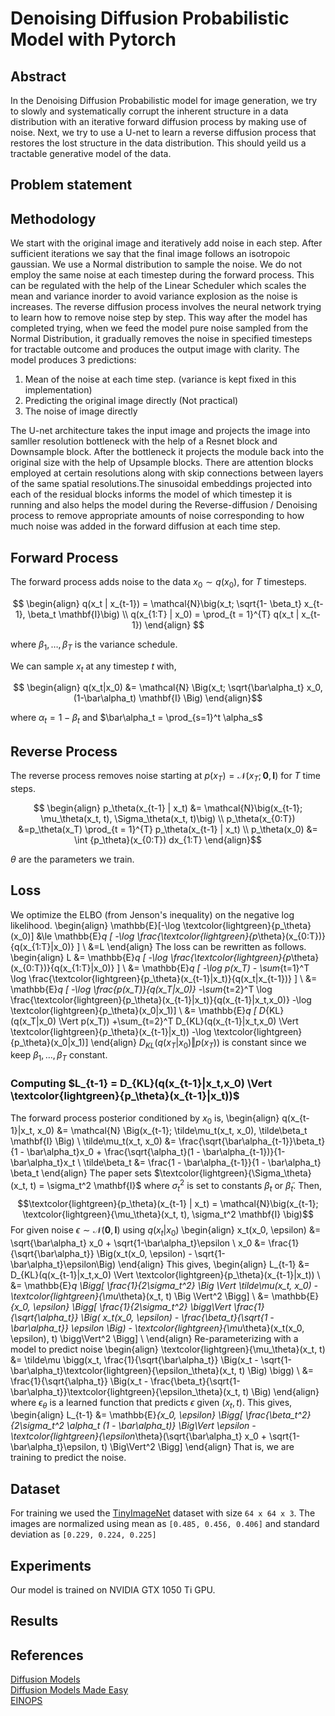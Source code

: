 # Denoising Diffusion Probabilistic Model with Pytorch

<!---
## Installation

```bash
$ git clone https://github.com/Samartha27/mini_ddmp.git
$ cd mini_ddmp
$ conda env create -f environment.yml
$ conda activate env
```
--->


## Abstract

In the Denoising Diffusion Probabilistic model for image generation, we try to slowly and systematically corrupt the inherent structure in a data distribution with an iterative forward diffusion process by making use of noise. Next, we try to use a U-net to learn a reverse diffusion process that restores the lost structure in the data distribution. This should yeild us a tractable generative model of the data.


## Problem statement




## Methodology

We start with the original image and iteratively add noise in each step. After sufficient iterations we say that the final image follows an isotropoic gaussian.  We use a Normal distribution to sample the noise. We do not employ the same noise at each timestep during the forward process. This can be regulated with the help of the Linear Scheduler which scales the mean and variance inorder to avoid variance explosion as the noise is increases.  The reverse diffusion process involves the neural network trying to learn how to remove noise step by step.  This way after the model has completed trying, when we feed the model pure noise sampled from the Normal Distribution, it gradually removes the noise in specified timesteps for tractable outcome and produces the output image with clarity. 
The model produces 3 predictions:

1. Mean of the noise at each time step. (variance is kept fixed in this implementation)
2. Predicting the original image directly (Not practical)
3. The noise of image directly

The U-net architecture takes the input image and projects the image into samller resolution bottleneck with the help of a Resnet block and Downsample block. After the bottleneck it projects the module back into the original size with the help of Upsample blocks. There are attention blocks employed at certain resolutions along with skip connections between layers of the same spatial resolutions.The sinusoidal embeddings projected into each of the residual blocks informs the model of which timestep it is running and also helps the model during the Reverse-diffusion / Denoising process to remove appropriate amounts of noise corresponding to how much noise was added in the forward diffusion at each time step.

## Forward Process
The forward process adds noise to the data $x_0 \sim q(x_0)$, for $T$ timesteps.

$$
\begin{align}
q(x_t | x_{t-1}) = \mathcal{N}\big(x_t; \sqrt{1-  \beta_t} x_{t-1}, \beta_t \mathbf{I}\big) \\
q(x_{1:T} | x_0) = \prod_{t = 1}^{T} q(x_t | x_{t-1})
\end{align}
$$

where $\beta_1, \dots, \beta_T$ is the variance schedule.

We can sample $x_t$ at any timestep $t$ with,

$$
\begin{align}
q(x_t|x_0) &= \mathcal{N} \Big(x_t; \sqrt{\bar\alpha_t} x_0, (1-\bar\alpha_t) \mathbf{I} \Big)
\end{align}$$

where $\alpha_t = 1 - \beta_t$ and $\bar\alpha_t = \prod_{s=1}^t \alpha_s$

## Reverse Process
The reverse process removes noise starting at $p(x_T) = \mathcal{N}(x_T; \mathbf{0}, \mathbf{I})$
for $T$ time steps.

$$
\begin{align}
p_\theta(x_{t-1} | x_t) &= \mathcal{N}\big(x_{t-1};
\mu_\theta(x_t, t), \Sigma_\theta(x_t, t)\big) \\
p_\theta(x_{0:T}) &=p_\theta(x_T) \prod_{t = 1}^{T} p_\theta(x_{t-1} | x_t) \\
p_\theta(x_0) &= \int {p_\theta}(x_{0:T}) dx_{1:T}
\end{align}$$

$\theta$ are the parameters we train.
## Loss
We optimize the ELBO (from Jenson's inequality) on the negative log likelihood.
\begin{align}
\mathbb{E}[-\log \textcolor{lightgreen}{p_\theta}(x_0)]
 &\le \mathbb{E}_q [ -\log \frac{\textcolor{lightgreen}{p_\theta}(x_{0:T})}{q(x_{1:T}|x_0)} ] \\
 &=L
\end{align}
The loss can be rewritten as  follows.
\begin{align}
L
 &= \mathbb{E}_q [ -\log \frac{\textcolor{lightgreen}{p_\theta}(x_{0:T})}{q(x_{1:T}|x_0)} ] \\
 &= \mathbb{E}_q [ -\log p(x_T) - \sum_{t=1}^T \log \frac{\textcolor{lightgreen}{p_\theta}(x_{t-1}|x_t)}{q(x_t|x_{t-1})} ] \\
 &= \mathbb{E}_q [
  -\log \frac{p(x_T)}{q(x_T|x_0)}
  -\sum_{t=2}^T \log \frac{\textcolor{lightgreen}{p_\theta}(x_{t-1}|x_t)}{q(x_{t-1}|x_t,x_0)}
  -\log \textcolor{lightgreen}{p_\theta}(x_0|x_1)] \\
 &= \mathbb{E}_q [
   D_{KL}(q(x_T|x_0) \Vert p(x_T))
  +\sum_{t=2}^T D_{KL}(q(x_{t-1}|x_t,x_0) \Vert \textcolor{lightgreen}{p_\theta}(x_{t-1}|x_t))
  -\log \textcolor{lightgreen}{p_\theta}(x_0|x_1)]
\end{align}
$D_{KL}(q(x_T|x_0) \Vert p(x_T))$ is constant since we keep $\beta_1, \dots, \beta_T$ constant.
### Computing $L_{t-1} = D_{KL}(q(x_{t-1}|x_t,x_0) \Vert \textcolor{lightgreen}{p_\theta}(x_{t-1}|x_t))$
The forward process posterior conditioned by $x_0$ is,
\begin{align}
q(x_{t-1}|x_t, x_0) &= \mathcal{N} \Big(x_{t-1}; \tilde\mu_t(x_t, x_0), \tilde\beta_t \mathbf{I} \Big) \\
\tilde\mu_t(x_t, x_0) &= \frac{\sqrt{\bar\alpha_{t-1}}\beta_t}{1 - \bar\alpha_t}x_0
                         + \frac{\sqrt{\alpha_t}(1 - \bar\alpha_{t-1})}{1-\bar\alpha_t}x_t \\
\tilde\beta_t &= \frac{1 - \bar\alpha_{t-1}}{1 - \bar\alpha_t} \beta_t
\end{align}
The paper sets $\textcolor{lightgreen}{\Sigma_\theta}(x_t, t) = \sigma_t^2 \mathbf{I}$ where $\sigma_t^2$ is set to constants
$\beta_t$ or $\tilde\beta_t$.
Then,
$$\textcolor{lightgreen}{p_\theta}(x_{t-1} | x_t) = \mathcal{N}\big(x_{t-1}; \textcolor{lightgreen}{\mu_\theta}(x_t, t), \sigma_t^2 \mathbf{I} \big)$$
For given noise $\epsilon \sim \mathcal{N}(\mathbf{0}, \mathbf{I})$ using $q(x_t|x_0)$
\begin{align}
x_t(x_0, \epsilon) &= \sqrt{\bar\alpha_t} x_0 + \sqrt{1-\bar\alpha_t}\epsilon \\
x_0 &= \frac{1}{\sqrt{\bar\alpha_t}} \Big(x_t(x_0, \epsilon) -  \sqrt{1-\bar\alpha_t}\epsilon\Big)
\end{align}
This gives,
\begin{align}
L_{t-1}
 &= D_{KL}(q(x_{t-1}|x_t,x_0) \Vert \textcolor{lightgreen}{p_\theta}(x_{t-1}|x_t)) \\
 &= \mathbb{E}_q \Bigg[ \frac{1}{2\sigma_t^2}
 \Big \Vert \tilde\mu(x_t, x_0) - \textcolor{lightgreen}{\mu_\theta}(x_t, t) \Big \Vert^2 \Bigg] \\
 &= \mathbb{E}_{x_0, \epsilon} \Bigg[ \frac{1}{2\sigma_t^2}
  \bigg\Vert \frac{1}{\sqrt{\alpha_t}} \Big(
  x_t(x_0, \epsilon) - \frac{\beta_t}{\sqrt{1 - \bar\alpha_t}} \epsilon
  \Big) - \textcolor{lightgreen}{\mu_\theta}(x_t(x_0, \epsilon), t) \bigg\Vert^2 \Bigg] \\
\end{align}
Re-parameterizing with a model to predict noise
\begin{align}
\textcolor{lightgreen}{\mu_\theta}(x_t, t) &= \tilde\mu \bigg(x_t,
  \frac{1}{\sqrt{\bar\alpha_t}} \Big(x_t -
   \sqrt{1-\bar\alpha_t}\textcolor{lightgreen}{\epsilon_\theta}(x_t, t) \Big) \bigg) \\
  &= \frac{1}{\sqrt{\alpha_t}} \Big(x_t -
  \frac{\beta_t}{\sqrt{1-\bar\alpha_t}}\textcolor{lightgreen}{\epsilon_\theta}(x_t, t) \Big)
\end{align}
where $\epsilon_\theta$ is a learned function that predicts $\epsilon$ given $(x_t, t)$.
This gives,
\begin{align}
L_{t-1}
&= \mathbb{E}_{x_0, \epsilon} \Bigg[ \frac{\beta_t^2}{2\sigma_t^2 \alpha_t (1 - \bar\alpha_t)}
  \Big\Vert
  \epsilon - \textcolor{lightgreen}{\epsilon_\theta}(\sqrt{\bar\alpha_t} x_0 + \sqrt{1-\bar\alpha_t}\epsilon, t)
  \Big\Vert^2 \Bigg]
\end{align}
That is, we are training to predict the noise.
























## Dataset

For training we used the [TinyImageNet](https://courses.cs.washington.edu/courses/cse599g1/19au/files/homework2.tar) dataset with size `64 x 64 x 3`.  The images are normalized using mean as ```[0.485, 0.456, 0.406]``` and standard deviation as ```[0.229, 0.224, 0.225]``` 



## Experiments
Our model is trained on NVIDIA GTX 1050 Ti GPU.




## Results





## References

[Diffusion Models](https://medium.com/@monadsblog/diffusion-models-4dbe58489a2f) <br />
[Diffusion Models Made Easy](https://towardsdatascience.com/diffusion-models-made-easy-8414298ce4da) <br />
[EINOPS](https://github.com/arogozhnikov/einops)




